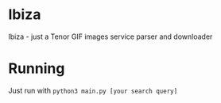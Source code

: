 # Ibiza
Ibiza - just a Tenor GIF images service parser and downloader

# Running

Just run with `python3 main.py [your search query]`
